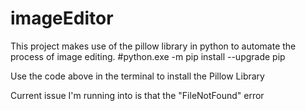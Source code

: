 # imageEditor
This project makes use of the pillow library in python to automate the process of image editing. 
#python.exe -m pip install --upgrade pip

Use the code above in the terminal to install the Pillow Library 

Current issue I'm running into is that the "FileNotFound" error
